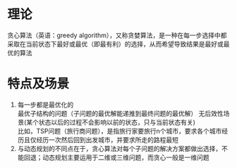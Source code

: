 # 理论
贪心算法（英语：greedy algorithm），又称贪婪算法，是一种在每一步选择中都采取在当前状态下最好或最优（即最有利）的选择，从而希望导致结果是最好或最优的算法
# 特点及场景
1. 每一步都是最优化的  
最优子结构的问题（子问题的最优解能递推到最终问题的最优解）
无后效性场景(某个状态以后的过程不会影响以前的状态，只与当前状态有关)  
比如，TSP问题（旅行商问题），是指旅行家要旅行n个城市，要求各个城市经历且仅经历一次然后回到出发城市，并要求所走的路程最短
2. 与动态规划的不同点在于，贪心算法对每个子问题的解决方案都做出选择，不能回退；动态规划主要运用于二维或三维问题，而贪心一般是一维问题
